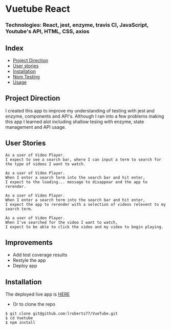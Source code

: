 # Vuetube React
### Technologies: React, jest, enzyme, travis CI, JavaScript, Youtube's API, HTML, CSS, axios

## Index
* [Project Direction](#Project)
* [User stories](#user-stories)
* [Installation](#Install)
* [Npm Testing](#Npmtest)
* [Usage](#Usage)

## <a name="Project">Project Direction</a>
I created this app to improve my understanding of testing with jest and enzyme, components and API's. Although I ran into a few problems making this app I learned alot including shallow tesing with enzyme, state management and API usage.

## <a name="user-stories">User Stories</a>

```
As a user of Video Player.
I expect to see a search bar, where I can input a term to search for the type of videos I want to watch.
```

```
As a user of Video Player.
When I enter a search term into the search bar and hit enter,
I expect to the loading... message to disappear and the app to rerender.
```

```
As a user of Video Player. 
When I enter a search term into the search bar and hit enter,
I expect the app to rerender with a selection of videos relevent to my search term.
```

```
As a user of Video Player. 
When I've searched for the video I want to watch,
I expect to be able to click the video and my video to begin playing.
```

## Improvements

* Add test coverage results
* Restyle the app
* Deploy app 

## <a name="Install">Installation</a>
The deployed live app is [HERE](https://vuetube-react.herokuapp.com/)

* Or to clone the repo
```shell
$ git clone git@github.com:lroberts77/VueTube.git
$ cd Vuetube
$ npm install
```